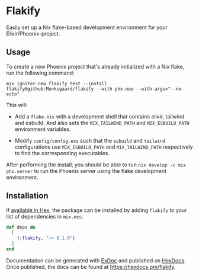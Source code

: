 # Flakify

Easily set up a Nix flake-based development environment for your
Elixir/Phoenix-project.

## Usage

To create a new Phoenix project that's already initialized with a Nix flake, run the following command:

```
mix igniter.new flakify_test --install flakify@github:Munksgaard/flakify --with phx.new --with-args="--no-ecto"
```

This will:

 - Add a `flake.nix` with a development shell that contains elixir, tailwind and
   esbuild. And also sets the `MIX_TAILWIND_PATH` and `MIX_ESBUILD_PATH`
   environment variables.

 - Modify `config/config.exs` such that the `esbuild` and `tailwind`
   configurations use `MIX_ESBUILD_PATH` and `MIX_TAILWIND_PATH` respectively to
   find the corresponding executables.

After performing the install, you should be able to run `nix develop -c mix
phx.server` to run the Phoenix server using the flake development environment.

## Installation

If [available in Hex](https://hex.pm/docs/publish), the package can be installed
by adding `flakify` to your list of dependencies in `mix.exs`:

```elixir
def deps do
  [
    {:flakify, "~> 0.1.0"}
  ]
end
```

Documentation can be generated with [ExDoc](https://github.com/elixir-lang/ex_doc)
and published on [HexDocs](https://hexdocs.pm). Once published, the docs can
be found at <https://hexdocs.pm/flakify>.
